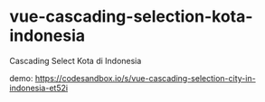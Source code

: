 # vue-cascading-selection-kota-indonesia

Cascading Select Kota di Indonesia

demo:
https://codesandbox.io/s/vue-cascading-selection-city-in-indonesia-et52i

